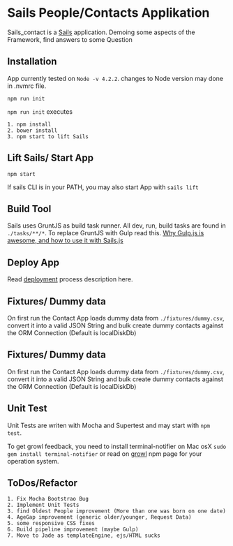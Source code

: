 # Sails People/Contacts Applikation

Sails_contact is a [Sails](http://sailsjs.org) application.
Demoing some aspects of the Framework, find answers to some Question


## Installation
App currently tested on `Node -v 4.2.2`.
changes to Node version may done in .nvmrc file.

    npm run init

`npm run init` executes

    1. npm install
    2. bower install
    3. npm start to lift Sails


## Lift Sails/ Start App
    npm start
If sails CLI is in your PATH, you may also start App with `sails lift`


## Build Tool
Sails uses GruntJS as build task runner. All dev, run, build tasks are found in `./tasks/**/*`. To replace GruntJS with Gulp read this. [Why Gulp.js is awesome, and how to use it with Sails.js](https://www.npmjs.com/package/growl)


## Deploy App
Read [deployment](http://sailsjs.org/documentation/concepts/deployment) process description here.


## Fixtures/ Dummy data
On first run the Contact App loads dummy data from `./fixtures/dummy.csv`, convert it into a valid JSON String and bulk create dummy contacts against the ORM Connection (Default is localDiskDb)

## Fixtures/ Dummy data
On first run the Contact App loads dummy data from `./fixtures/dummy.csv`, convert it into a valid JSON String and bulk create dummy contacts against the ORM Connection (Default is localDiskDb)

## Unit Test
Unit Tests are writen with Mocha and Supertest and may start with `npm test`.

To get growl feedback, you need to install terminal-notifier on Mac osX `sudo gem install terminal-notifier` or read on [growl](https://www.npmjs.com/package/growl) npm page for your operation system.


## ToDos/Refactor
    1. Fix Mocha Bootstrao Bug
    2. Implement Unit Tests
    3. find Oldest People improvement (More than one was born on one date)
    4. AgeGap improvement (generic older/younger, Request Data)
    5. some responsive CSS fixes
    6. Build pipeline improvement (maybe Gulp)
    7. Move to Jade as templateEngine, ejs/HTML sucks
